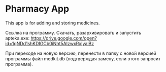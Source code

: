 # Pharmacy App
This app is for adding and storing medicines.

Ссылка на программу. Скачать, разархивировать и запустить apteka.exe:
https://drive.google.com/open?id=1qNDd1shKDIGCb0iNht5AIzwxRxIyalBz

При переходе на новую версию, перенести в папку с новой версией программы 
файл medkit.db (подтверждая замену, если этого запросит программа).
